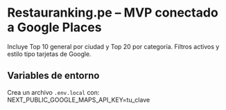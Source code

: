 # Restauranking.pe – MVP conectado a Google Places

Incluye Top 10 general por ciudad y Top 20 por categoría. Filtros activos y estilo tipo tarjetas de Google.

## Variables de entorno
Crea un archivo `.env.local` con:
NEXT_PUBLIC_GOOGLE_MAPS_API_KEY=tu_clave